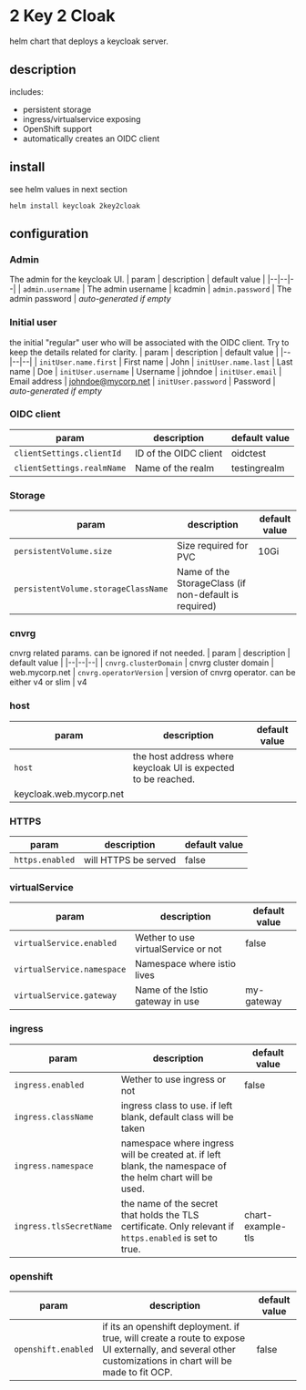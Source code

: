 # 2 Key 2 Cloak
helm chart that deploys a keycloak server.
## description
includes:
- persistent storage
- ingress/virtualservice exposing
- OpenShift support
- automatically creates an OIDC client

## install
see helm values in next section
```
helm install keycloak 2key2cloak
```

## configuration
### Admin
The admin for the keycloak UI.
| param | description | default value |
|--|--|--|
| `admin.username` | The admin username | kcadmin
| `admin.password` | The admin password | *auto-generated if empty*

### Initial user
the initial "regular" user who will be associated with the OIDC client.
Try to keep the details related for clarity.
| param | description | default value |
|--|--|--|
| `initUser.name.first` | First name | John
| `initUser.name.last` | Last name | Doe
| `initUser.username` | Username | johndoe
| `initUser.email` | Email address | johndoe@mycorp.net
| `initUser.password` | Password | *auto-generated if empty*

###  OIDC client
| param | description | default value |
|--|--|--|
| `clientSettings.clientId` | ID of the OIDC client | oidctest
| `clientSettings.realmName` | Name of the realm | testingrealm

###  Storage
| param | description | default value |
|--|--|--|
| `persistentVolume.size` | Size required for PVC | 10Gi
| `persistentVolume.storageClassName` | Name of the StorageClass (if non-default is required) | 

###  cnvrg
cnvrg related params. can be ignored if not needed.
| param | description | default value |
|--|--|--|
| `cnvrg.clusterDomain` | cnvrg cluster domain | web.mycorp.net
| `cnvrg.operatorVersion` | version of cnvrg operator. can be either v4 or slim | v4

###  host
| param | description | default value |
|--|--|--|
| `host` | the host address where keycloak UI is expected to be reached.
 | keycloak.web.mycorp.net

###  HTTPS
| param | description | default value |
|--|--|--|
| `https.enabled` | will HTTPS be served | false

###  virtualService
| param | description | default value |
|--|--|--|
|`virtualService.enabled`|Wether to use virtualService or not|false|
|`virtualService.namespace`|Namespace where istio lives||
|`virtualService.gateway`|Name of the Istio gateway in use|my-gateway|

###  ingress
| param | description | default value |
|--|--|--|
|`ingress.enabled`|Wether to use ingress or not|false
|`ingress.className`|ingress class to use. if left blank, default class will be taken|
|`ingress.namespace`|namespace where ingress will be created at. if left blank, the namespace of the helm chart will be used.|
|`ingress.tlsSecretName`|the name of the secret that holds the TLS certificate. Only relevant if `https.enabled` is set to true.|chart-example-tls

###  openshift
| param | description | default value |
|--|--|--|
|`openshift.enabled`|if its an openshift deployment. if true, will create a route to expose UI externally, and several other customizations in chart will be made to fit OCP.|false|

